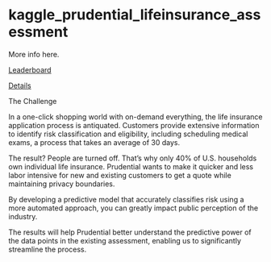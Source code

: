 # kaggle_prudential_lifeinsurance_assessment

More info here.

[Leaderboard](https://www.kaggle.com/c/prudential-life-insurance-assessment/leaderboard?submissionId=2540554)

[Details](https://www.kaggle.com/c/prudential-life-insurance-assessment)

The Challenge

In a one-click shopping world with on-demand everything, the life insurance application process is antiquated. Customers provide extensive information to identify risk classification and eligibility, including scheduling medical exams, a process that takes an average of 30 days.

The result? People are turned off. That’s why only 40% of U.S. households own individual life insurance. Prudential wants to make it quicker and less labor intensive for new and existing customers to get a quote while maintaining privacy boundaries.

By developing a predictive model that accurately classifies risk using a more automated approach, you can greatly impact public perception of the industry.

The results will help Prudential better understand the predictive power of the data points in the existing assessment, enabling us to significantly streamline the process.
